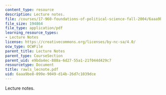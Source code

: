 ```yaml
---
content_type: resource
description: Lecture notes.
file: /courses/17-960-foundations-of-political-science-fall-2004/6aaa9be8099e9049d14b26d7c1039dce_rawls_lecnote.pdf
file_size: 194864
file_type: application/pdf
learning_resource_types:
- Lecture Notes
license: https://creativecommons.org/licenses/by-nc-sa/4.0/
ocw_type: OCWFile
parent_title: Lecture Notes
parent_type: CourseSection
parent_uid: e9bda4ec-888a-6d27-55a1-21f044d429c7
resourcetype: Document
title: rawls_lecnote.pdf
uid: 6aaa9be8-099e-9049-d14b-26d7c1039dce
---
```

Lecture notes.